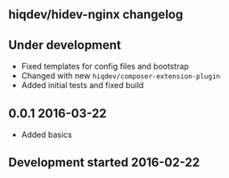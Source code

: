 hiqdev/hidev-nginx changelog
----------------------------

## Under development

- Fixed templates for config files and bootstrap
- Changed with new `hiqdev/composer-extension-plugin`
- Added initial tests and fixed build

## 0.0.1 2016-03-22

- Added basics

## Development started 2016-02-22

